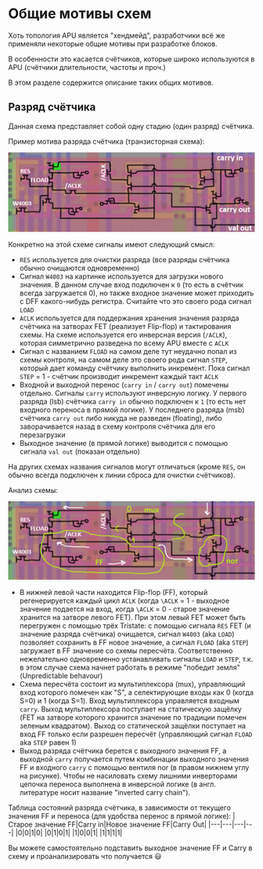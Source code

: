 # Общие мотивы схем

Хоть топология APU является "хендмейд", разработчики всё же применяли некоторые общие мотивы при разработке блоков.

В особенности это касается счётчиков, которые широко используются в APU (счётчики длительности, частоты и проч.)

В этом разделе содержится описание таких общих мотивов.

## Разряд счётчика

Данная схема представляет собой одну стадию (один разряд) счётчика.

Пример мотива разряда счётчика (транзисторная схема):

![20210224-141728](/BreakingNESWiki/imgstore/apu/20210224-141728.png)

Конкретно на этой схеме сигналы имеют следующий смысл:
- `RES` используется для очистки разряда (все разряды счётчика обычно очищаются одновременно)
- Сигнал `W4003` на картинке используется для загрузки нового значения. В данном случае вход подключен к `0` (то есть в счётчик всегда загружается 0), но также входное значение может приходить с DFF какого-нибудь регистра. Считайте что это своего рода сигнал `LOAD`
- `ACLK` используется для поддержания хранения значения разряда счётчика на затворах FET (реализует Flip-flop) и тактирования схемы. На схеме используется его инверсная версия (`/ACLK`), которая симметрично разведена по всему APU вместе с `ACLK`
- Сигнал с названием `FLOAD` на самом деле тут неудачно попал из схемы контроля, на самом деле это своего рода сигнал `STEP`, который дает команду счётчику выполнить инкремент. Пока сигнал `STEP` = 1 - счётчик производит инкремент каждый такт `ACLK`
- Входной и выходной перенос (`carry in` / `carry out`) помечены отдельно. Сигналы `carry` используют инверсную логику. У первого разряда (lsb) счётчика `carry in` обычно подключен к `1` (то есть нет входного переноса в прямой логике). У последнего разряда (msb) счётчика `carry out` либо никуда не разведен (floating), либо заворачивается назад в схему контроля счётчика для его перезагрузки
- Выходное значение (в прямой логике) выводится с помощью сигнала `val out` (показан отдельно)

На других схемах названия сигналов могут отличаться (кроме `RES`, он обычно всегда подключен к линии сброса для очистки счётчиков).

Анализ схемы:

![20210224-165911](/BreakingNESWiki/imgstore/apu/20210224-165911.png)

- В нижней левой части находится Flip-flop (FF), который регенерируется каждый цикл `ACLK` (когда `\ACLK` = 1 - выходное значение подается на вход, когда `\ACLK` = 0 - старое значение хранится на затворе левого FET). При этом левый FET может быть перегружен с помощью трёх Tristate: с помощью сигнала `RES` FET (и значение разряда счётчика) очищается, сигнал `W4003` (aka `LOAD`) позволяет сохранить в FF новое значение, а сигнал `FLOAD` (aka `STEP`) загружает в FF значение со схемы пересчёта. Соответственно нежелательно одновременно устанавливать сигналы `LOAD` и `STEP`, т.к. в этом случае схема начнет работать в режиме "победит земля" (Unpredictable behavour)
- Схема пересчёта состоит из мультиплексора (mux), управляющий вход которого помечен как "S", а селектирующие входы как 0 (когда S=0) и 1 (когда S=1). Вход мультиплексора управляется входным `carry`. Выход мультиплексора поступает на статическую защёлку (FET на затворе которого хранится значение по традиции помечен зеленым квадратом). Выход со статической защёлки поступает на вход FF только если разрешен пересчёт (управляющий сигнал `FLOAD` aka `STEP` равен 1)
- Выход разряда счётчика берется с выходного значения FF, а выходной `carry` получается путем комбинации выходного значения FF и входного `carry` с помощью вентиля nor (в правом нижнем углу на рисунке). Чтобы не насиловать схему лишними инверторами цепочка переноса выполнена в инверсной логике (в англ. литературе носит название "inverted carry chain").

Таблица состояний разряда счётчика, в зависимости от текущего значения FF и переноса (для удобства перенос в прямой логике):
|Старое значение FF|Carry in|Новое значение FF|Carry Out|
|---|---|---|---|
|0|0|1|0|
|0|1|0|1|
|1|0|0|1|
|1|1|1|1|

Вы можете самостоятельно подставить выходное значение FF и Carry в схему и проанализировать что получается :smiley:

